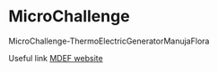 # MicroChallenge
MicroChallenge-ThermoElectricGeneratorManujaFlora













Useful link 
[MDEF website](https://mdef.fablabbcn.org/2023-24/year-1/t2/digital-prototyping-for-design/)
